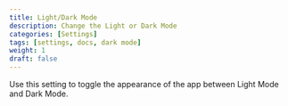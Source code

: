 ```yaml
---
title: Light/Dark Mode
description: Change the Light or Dark Mode
categories: [Settings]
tags: [settings, docs, dark mode]
weight: 1
draft: false
---
```


Use this setting to toggle the appearance of the app between Light Mode and Dark Mode.